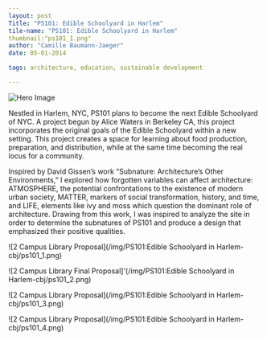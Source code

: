 ```yaml
---
layout: post
Title: "PS101: Edible Schoolyard in Harlem"
tile-name: "PS101: Edible Schoolyard in Harlem"
thumbnail:"ps101_1.png"
author: "Camille Baumann-Jaeger"
date: 05-01-2014

tags: architecture, education, sustainable development

---
```


![Hero Image](/img/library/ps101_1.png)

Nestled in Harlem, NYC, PS101 plans to become the next Edible Schoolyard of NYC. A project begun by Alice Waters in Berkeley CA, this project incorporates the original goals of the Edible Schoolyard within a new setting. This project creates a space for learning about food production, preparation, and distribution, while at the same time becoming the real locus for a community. 

Inspired by David Gissen’s work “Subnature: Architecture’s Other Environments,” I explored how forgotten variables can affect architecture: ATMOSPHERE, the potential confrontations to the existence of modern urban society, MATTER, markers of social transformation, history, and time, and LIFE, elements like ivy and moss which question the dominant role of architecture. Drawing from this work, I was inspired to analyze the site in order to determine the subnatures of PS101 and produce a design that emphasized their positive qualities.

![2 Campus Library Proposal](/img/PS101:Edible Schoolyard in Harlem-cbj/ps101_1.png)


![2 Campus Library Final Proposal]'(/img/PS101:Edible Schoolyard in Harlem-cbj/ps101_2.png)


![2 Campus Library Proposal](/img/PS101:Edible Schoolyard in Harlem-cbj/ps101_3.png)


![2 Campus Library Proposal](/img/PS101:Edible Schoolyard in Harlem-cbj/ps101_4.png)